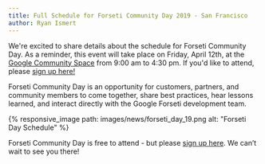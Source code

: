 ```yaml
---
title: Full Schedule for Forseti Community Day 2019 - San Francisco
author: Ryan Ismert
---
```

We're excited to share details about the schedule for Forseti Community Day. As a reminder, this event will take place on Friday, April 12th, at the [Google Community Space](https://www.google.com/maps/place/Google+Community+Space/@37.7924314,-122.3917533,15z/data=!4m5!3m4!1s0x0:0xe802861c91d9ec20!8m2!3d37.7924314!4d-122.3917533) from 9:00 am to 4:30 pm. If you'd like to attend, please [sign up here!](https://docs.google.com/forms/d/e/1FAIpQLSc2QVryJI9HQ2K0nzrbt-dDMCi83UmYYAnVNl9Y_ZUDzZ5EAQ/viewform)

Forseti Community Day is an opportunity for customers, partners, and community members to come together, share best practices, hear lessons learned, and interact directly with the Google Forseti development team.

{% responsive_image path: images/news/forseti_day_19.png alt: "Forseti Day Schedule" %}

 Forseti Community Day is free to attend - but please [sign up here](https://docs.google.com/forms/d/e/1FAIpQLSc2QVryJI9HQ2K0nzrbt-dDMCi83UmYYAnVNl9Y_ZUDzZ5EAQ/viewform). We can’t wait to see you there!
